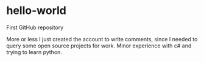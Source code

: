 # hello-world
First GitHub repository


More or less I just created the account to write comments, since I needed to query some open source projects for work.  Minor experience with c# and trying to learn python.
